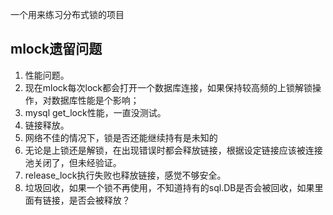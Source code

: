 一个用来练习分布式锁的项目

## mlock遗留问题
1. 性能问题。
  1. 现在mlock每次lock都会打开一个数据库连接，如果保持较高频的上锁解锁操作，对数据库性能是个影响；
  2. mysql get_lock性能，一直没测试。
2. 链接释放。
  1. 网络不佳的情况下，锁是否还能继续持有是未知的
  2. 无论是上锁还是解锁，在出现错误时都会释放链接，根据设定链接应该被连接池关闭了，但未经验证。
  3. release_lock执行失败也释放链接，感觉不够安全。
3. 垃圾回收，如果一个锁不再使用，不知道持有的sql.DB是否会被回收，如果里面有链接，是否会被释放？
